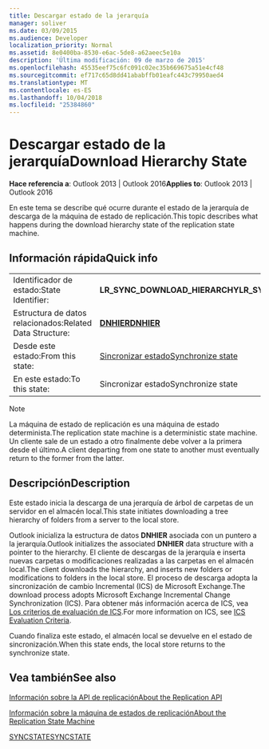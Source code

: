 ```yaml
---
title: Descargar estado de la jerarquía
manager: soliver
ms.date: 03/09/2015
ms.audience: Developer
localization_priority: Normal
ms.assetid: 8e0400ba-8530-e6ac-5de8-a62aeec5e10a
description: 'Última modificación: 09 de marzo de 2015'
ms.openlocfilehash: 45535eef75c6fc091c02ec35b669675a51e4cf48
ms.sourcegitcommit: ef717c65d8dd41ababffb01eafc443c79950aed4
ms.translationtype: MT
ms.contentlocale: es-ES
ms.lasthandoff: 10/04/2018
ms.locfileid: "25384860"
---
```

# <a name="download-hierarchy-state"></a><span data-ttu-id="1c67c-103">Descargar estado de la jerarquía</span><span class="sxs-lookup"><span data-stu-id="1c67c-103">Download Hierarchy State</span></span>

  
  
<span data-ttu-id="1c67c-104">**Hace referencia a**: Outlook 2013 | Outlook 2016</span><span class="sxs-lookup"><span data-stu-id="1c67c-104">**Applies to**: Outlook 2013 | Outlook 2016</span></span> 
  
 <span data-ttu-id="1c67c-105">En este tema se describe qué ocurre durante el estado de la jerarquía de descarga de la máquina de estado de replicación.</span><span class="sxs-lookup"><span data-stu-id="1c67c-105">This topic describes what happens during the download hierarchy state of the replication state machine.</span></span> 
  
## <a name="quick-info"></a><span data-ttu-id="1c67c-106">Información rápida</span><span class="sxs-lookup"><span data-stu-id="1c67c-106">Quick info</span></span>

|||
|:-----|:-----|
|<span data-ttu-id="1c67c-107">Identificador de estado:</span><span class="sxs-lookup"><span data-stu-id="1c67c-107">State Identifier:</span></span>  <br/> |<span data-ttu-id="1c67c-108">**LR_SYNC_DOWNLOAD_HIERARCHY**</span><span class="sxs-lookup"><span data-stu-id="1c67c-108">**LR_SYNC_DOWNLOAD_HIERARCHY**</span></span> <br/> |
|<span data-ttu-id="1c67c-109">Estructura de datos relacionados:</span><span class="sxs-lookup"><span data-stu-id="1c67c-109">Related Data Structure:</span></span>  <br/> |<span data-ttu-id="1c67c-110">**[DNHIER](dnhier.md)**</span><span class="sxs-lookup"><span data-stu-id="1c67c-110">**[DNHIER](dnhier.md)**</span></span> <br/> |
|<span data-ttu-id="1c67c-111">Desde este estado:</span><span class="sxs-lookup"><span data-stu-id="1c67c-111">From this state:</span></span>  <br/> |[<span data-ttu-id="1c67c-112">Sincronizar estado</span><span class="sxs-lookup"><span data-stu-id="1c67c-112">Synchronize state</span></span>](synchronize-state.md) <br/> |
|<span data-ttu-id="1c67c-113">En este estado:</span><span class="sxs-lookup"><span data-stu-id="1c67c-113">To this state:</span></span>  <br/> |<span data-ttu-id="1c67c-114">Sincronizar estado</span><span class="sxs-lookup"><span data-stu-id="1c67c-114">Synchronize state</span></span>  <br/> |
   
> [!NOTE]
> <span data-ttu-id="1c67c-115">La máquina de estado de replicación es una máquina de estado determinista.</span><span class="sxs-lookup"><span data-stu-id="1c67c-115">The replication state machine is a deterministic state machine.</span></span> <span data-ttu-id="1c67c-116">Un cliente sale de un estado a otro finalmente debe volver a la primera desde el último.</span><span class="sxs-lookup"><span data-stu-id="1c67c-116">A client departing from one state to another must eventually return to the former from the latter.</span></span> 
  
## <a name="description"></a><span data-ttu-id="1c67c-117">Descripción</span><span class="sxs-lookup"><span data-stu-id="1c67c-117">Description</span></span>

<span data-ttu-id="1c67c-118">Este estado inicia la descarga de una jerarquía de árbol de carpetas de un servidor en el almacén local.</span><span class="sxs-lookup"><span data-stu-id="1c67c-118">This state initiates downloading a tree hierarchy of folders from a server to the local store.</span></span> 
  
<span data-ttu-id="1c67c-119">Outlook inicializa la estructura de datos **DNHIER** asociada con un puntero a la jerarquía.</span><span class="sxs-lookup"><span data-stu-id="1c67c-119">Outlook initializes the associated **DNHIER** data structure with a pointer to the hierarchy.</span></span> <span data-ttu-id="1c67c-120">El cliente de descargas de la jerarquía e inserta nuevas carpetas o modificaciones realizadas a las carpetas en el almacén local.</span><span class="sxs-lookup"><span data-stu-id="1c67c-120">The client downloads the hierarchy, and inserts new folders or modifications to folders in the local store.</span></span> <span data-ttu-id="1c67c-121">El proceso de descarga adopta la sincronización de cambio Incremental (ICS) de Microsoft Exchange.</span><span class="sxs-lookup"><span data-stu-id="1c67c-121">The download process adopts Microsoft Exchange Incremental Change Synchronization (ICS).</span></span> <span data-ttu-id="1c67c-122">Para obtener más información acerca de ICS, vea [Los criterios de evaluación de ICS](https://msdn.microsoft.com/library/aa579252%28EXCHG.80%29.aspx).</span><span class="sxs-lookup"><span data-stu-id="1c67c-122">For more information on ICS, see [ICS Evaluation Criteria](https://msdn.microsoft.com/library/aa579252%28EXCHG.80%29.aspx).</span></span>
  
<span data-ttu-id="1c67c-123">Cuando finaliza este estado, el almacén local se devuelve en el estado de sincronización.</span><span class="sxs-lookup"><span data-stu-id="1c67c-123">When this state ends, the local store returns to the synchronize state.</span></span>
  
## <a name="see-also"></a><span data-ttu-id="1c67c-124">Vea también</span><span class="sxs-lookup"><span data-stu-id="1c67c-124">See also</span></span>



[<span data-ttu-id="1c67c-125">Información sobre la API de replicación</span><span class="sxs-lookup"><span data-stu-id="1c67c-125">About the Replication API</span></span>](about-the-replication-api.md)
  
[<span data-ttu-id="1c67c-126">Información sobre la máquina de estados de replicación</span><span class="sxs-lookup"><span data-stu-id="1c67c-126">About the Replication State Machine</span></span>](about-the-replication-state-machine.md)
  
[<span data-ttu-id="1c67c-127">SYNCSTATE</span><span class="sxs-lookup"><span data-stu-id="1c67c-127">SYNCSTATE</span></span>](syncstate.md)

